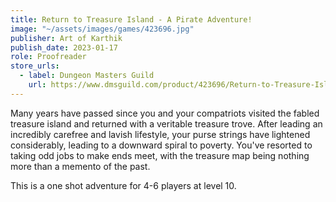```yaml
---
title: Return to Treasure Island - A Pirate Adventure!
image: "~/assets/images/games/423696.jpg"
publisher: Art of Karthik
publish_date: 2023-01-17
role: Proofreader
store_urls:
  - label: Dungeon Masters Guild
    url: https://www.dmsguild.com/product/423696/Return-to-Treasure-Island-A-Pirate-Adventure
---
```


Many years have passed since you and your compatriots visited the fabled treasure island and returned with a veritable treasure trove. After leading an incredibly carefree and lavish lifestyle, your purse strings have lightened considerably, leading to a downward spiral to poverty. You've resorted to taking odd jobs to make ends meet, with the treasure map being nothing more than a memento of the past.

This is a one shot adventure for 4-6 players at level 10.